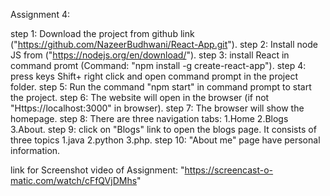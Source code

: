 Assignment 4:

step 1: Download the project from github link ("https://github.com/NazeerBudhwani/React-App.git").
step 2: Install node JS from ("https://nodejs.org/en/download/").
step 3: install React in command promt (Command: "npm install -g create-react-app").
step 4: press keys Shift+ right click and open command prompt in the project folder.
step 5: Run the command "npm start" in command prompt to start the project.
step 6: The website will open in the browser (if not "Https://localhost:3000" in browser).
step 7: The browser will show the homepage.
step 8: There are three navigation tabs: 1.Home 2.Blogs 3.About.
step 9: click on "Blogs" link to open the blogs page. It consists of three topics 1.java 2.python 3.php.
step 10: "About me" page have personal information.











link for Screenshot video of Assignment: "https://screencast-o-matic.com/watch/cFfQVjDMhs"
